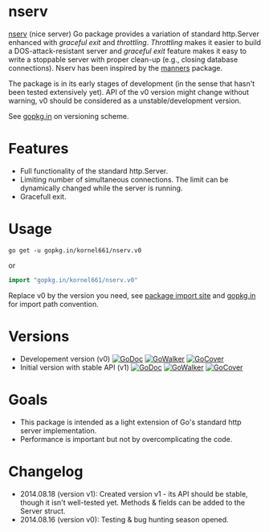 nserv
=====

[nserv](https://gopkg.in/kornel661/nserv.v0) (nice server) Go package provides a variation of standard http.Server enhanced with *graceful exit* and *throttling*.
*Throttling* makes it easier to build a DOS-attack-resistant server and *graceful exit* feature makes it easy to write a stoppable server with proper clean-up (e.g., closing database connections).
Nserv has been inspired by the [manners](https://github.com/braintree/manners) package.

The package is in its early stages of development (in the sense that hasn't been tested extensively yet).
API of the v0 version might change without warning, v0 should be considered as a unstable/development version.

See [gopkg.in](https://gopkg.in/) on versioning scheme.


Features
========

* Full functionality of the standard http.Server.
* Limiting number of simultaneous connections.
  The limit can be dynamically changed while the server is running.
* Gracefull exit.


Usage
=====

```
go get -u gopkg.in/kornel661/nserv.v0
```
or
```go
import "gopkg.in/kornel661/nserv.v0"
```
Replace v0 by the version you need, see [package import site](https://gopkg.in/kornel661/nserv.v0) and [gopkg.in](https://labix.org/gopkg.in) for import path convention.


Versions
========

* Developement version (v0)
  [![GoDoc](https://godoc.org/gopkg.in/kornel661/nserv.v0?status.svg)](https://godoc.org/gopkg.in/kornel661/nserv.v0)  [![GoWalker](https://gowalker.org/api/v1/badge)](https://gowalker.org/gopkg.in/kornel661/nserv.v0) [![GoCover](http://gocover.io/_badge/gopkg.in/kornel661/nserv.v0)](http://gocover.io/gopkg.in/kornel661/nserv.v0)
* Initial version with stable API (v1)
  [![GoDoc](https://godoc.org/gopkg.in/kornel661/nserv.v1?status.svg)](https://godoc.org/gopkg.in/kornel661/nserv.v1)  [![GoWalker](https://gowalker.org/api/v1/badge)](https://gowalker.org/gopkg.in/kornel661/nserv.v1) [![GoCover](http://gocover.io/_badge/gopkg.in/kornel661/nserv.v1)](http://gocover.io/gopkg.in/kornel661/nserv.v1)


Goals
=====

* This package is intended as a light extension of Go's standard http server implementation.
* Performance is important but not by overcomplicating the code.


Changelog
=========

* 2014.08.18 (version v1): Created version v1 - its API should be stable, though
  it isn't well-tested yet. Methods & fields can be added to the Server struct.
* 2014.08.16 (version v0): Testing & bug hunting season opened.
